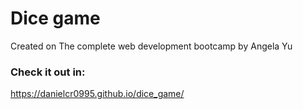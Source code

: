 # Dice game

Created on The complete web development bootcamp by Angela Yu

### Check it out in:
https://danielcr0995.github.io/dice_game/
